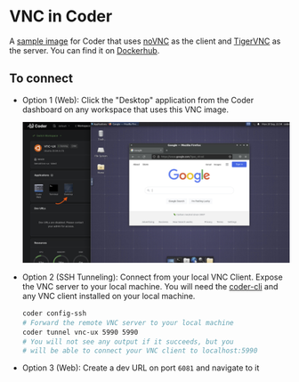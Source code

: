# VNC in Coder

A [sample image](https://github.com/cdr/enterprise-images/tree/main/images/vnc)
for Coder that uses [noVNC](https://github.com/novnc/noVNC) as the client and
[TigerVNC](https://tigervnc.org) as the server. You can find it on
[Dockerhub](https://hub.docker.com/r/codercom/enterprise-vnc).

## To connect

- Option 1 (Web): Click the "Desktop" application from the Coder dashboard on
  any workspace that uses this VNC image.

  ![VNC application screenshot](./example.png)

- Option 2 (SSH Tunneling): Connect from your local VNC Client. Expose the VNC
  server to your local machine. You will need the
  [coder-cli](https://github.com/cdr/coder-cli) and any VNC client installed on
  your local machine.

  ```sh
  coder config-ssh
  # Forward the remote VNC server to your local machine
  coder tunnel vnc-ux 5990 5990
  # You will not see any output if it succeeds, but you
  # will be able to connect your VNC client to localhost:5990
  ```

- Option 3 (Web): Create a dev URL on port `6081` and navigate to it
